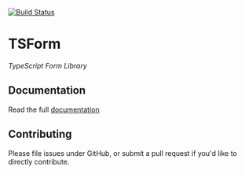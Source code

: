 [![Build Status](https://travis-ci.org/redound/ts-form.svg?branch=development)](https://travis-ci.org/redound/ts-form)

TSForm 
=========

*TypeScript Form Library*

## Documentation ##
Read the full [documentation](https://ts-form.redound.org)

## Contributing ##
Please file issues under GitHub, or submit a pull request if you'd like to directly contribute.